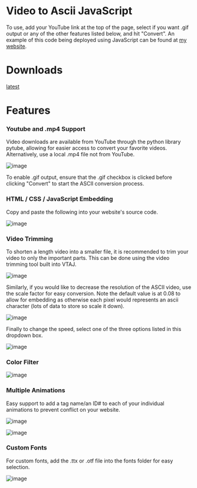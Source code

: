 # Video to Ascii JavaScript

To use, add your YouTube link at the top of the page, select if you want .gif output or any of the other features listed below, and hit "Convert". An example of this code being deployed using JavaScript can be found at [my website](https://danielchamoun.tech/).

# Downloads

[latest](https://github.com/danielpchamoun/Video-To-Ascii-Javascript/releases/tag/latest/)

# Features

### Youtube and .mp4 Support

Video downloads are available from YouTube through the python library pytube, allowing for easier access to convert your favorite videos.
Alternatively, use a local .mp4 file not from YouTube.
  
![image](https://github.com/danielpchamoun/Video-To-Ascii-Javascript/assets/70672059/10055dd8-fd0f-41d2-923b-15e7f224d039)

To enable .gif output, ensure that the .gif checkbox is clicked before clicking "Convert" to start the ASCII conversion process.


  
### HTML / CSS / JavaScript Embedding
 
Copy and paste the following into your website's source code.
  
![image](https://github.com/danielpchamoun/Video-To-Ascii-Javascript/assets/70672059/2976fb08-265c-44fc-9fa2-2f4b7972d7de)

### Video Trimming

To shorten a length video into a smaller file, it is recommended to trim your video to only the important parts. This can be done using the video trimming tool built into VTAJ.
  
![image](https://github.com/danielpchamoun/Video-To-Ascii-Javascript/assets/70672059/d550174e-40b5-4711-9e0d-6e1a237d4460)
  
Similarly, if you would like to decrease the resolution of the ASCII video, use the scale factor for easy conversion. Note the default value is at 0.08 to allow for embedding as otherwise each pixel would represents an ascii character (lots of data to store so scale it down).
  
![image](https://github.com/danielpchamoun/Video-To-Ascii-Javascript/assets/70672059/fb1338ef-5fc3-4d88-902a-fd2357eb5c99)

Finally to change the speed, select one of the three options listed in this dropdown box.

![image](https://github.com/danielpchamoun/Video-To-Ascii-Javascript/assets/70672059/879b6c24-3b48-4d67-a3c6-298991806b15)


### Color Filter
![image](https://github.com/danielpchamoun/Video-To-Ascii-Javascript/assets/70672059/a2cf6285-1715-4e68-bfab-657cac6cb8eb)

### Multiple Animations
  
Easy support to add a tag name/an ID# to each of your individual animations to prevent conflict on your website.
  
![image](https://github.com/danielpchamoun/Video-To-Ascii-Javascript/assets/70672059/fca92b71-7f23-48a5-a969-e77fe87e5e9e)
  
![image](https://github.com/danielpchamoun/Video-To-Ascii-Javascript/assets/70672059/bd9f2d9d-4ba5-4767-b52d-0d8a9b2c50a2)

### Custom Fonts

For custom fonts, add the .ttx or .otf file into the fonts folder for easy selection.

![image](https://github.com/danielpchamoun/Video-To-Ascii-Javascript/assets/70672059/6b223b70-3b5d-447d-aabd-99239516dabd)
